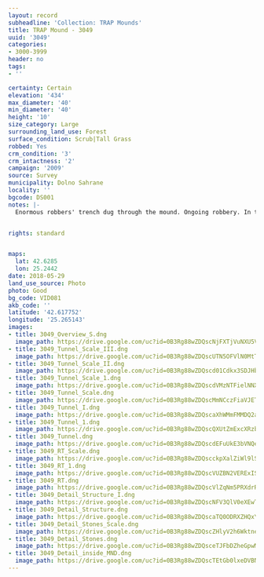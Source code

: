 ```yaml
---
layout: record
subheadline: 'Collection: TRAP Mounds'
title: TRAP Mound - 3049
uuid: '3049'
categories:
- 3000-3999
header: no
tags:
- ''

certainty: Certain
elevation: '434'
max_diameter: '40'
min_diameter: '40'
height: '10'
size_category: Large
surrounding_land_use: Forest
surface_condition: Scrub|Tall Grass
robbed: Yes
crm_condition: '3'
crm_intactness: '2'
campaign: '2009'
source: Survey
municipality: Dolno Sahrane
locality: ''
bgcode: DS001
notes: |-
  Enormous robbers' trench dug through the mound. Ongoing robbery. In the profile are visible layers small stones, chamber was made by large slab stones.


rights: standard


maps:
  lat: 42.6285
  lon: 25.2442
date: 2018-05-29
land_use_source: Photo
photo: Good
bg_code: VID081
akb_code: ''
latitude: '42.617752'
longitude: '25.265143'
images:
- title: 3049_Overview_S.dng
  image_path: https://drive.google.com/uc?id=0B3Rg88wZDQscNjFXTjVuNXU5Vnc
- title: 3049_Tunnel_Scale_III.dng
  image_path: https://drive.google.com/uc?id=0B3Rg88wZDQscUTN5OFVlN0MtTHc
- title: 3049_Tunnel_Scale_II.dng
  image_path: https://drive.google.com/uc?id=0B3Rg88wZDQscd01Cdkx3SDJHbTQ
- title: 3049_Tunnel_Scale_1.dng
  image_path: https://drive.google.com/uc?id=0B3Rg88wZDQscdVMzNTFielNNXzA
- title: 3049_Tunnel_Scale.dng
  image_path: https://drive.google.com/uc?id=0B3Rg88wZDQscMmNCczFiaVJETGs
- title: 3049_Tunnel_I.dng
  image_path: https://drive.google.com/uc?id=0B3Rg88wZDQscaXhWMmFMMDQ2a2M
- title: 3049_Tunnel_1.dng
  image_path: https://drive.google.com/uc?id=0B3Rg88wZDQscQXUtZmExcXRzbU0
- title: 3049_Tunnel.dng
  image_path: https://drive.google.com/uc?id=0B3Rg88wZDQscdEFuUkE3bVNQems
- title: 3049_RT_Scale.dng
  image_path: https://drive.google.com/uc?id=0B3Rg88wZDQscckpXalZiWl9lSVk
- title: 3049_RT_1.dng
  image_path: https://drive.google.com/uc?id=0B3Rg88wZDQscVUZBN2VERExIS1U
- title: 3049_RT.dng
  image_path: https://drive.google.com/uc?id=0B3Rg88wZDQscVlZqNm5PRXdrRHc
- title: 3049_Detail_Structure_I.dng
  image_path: https://drive.google.com/uc?id=0B3Rg88wZDQscNFV3QlV0eXEwTG8
- title: 3049_Detail_Structure.dng
  image_path: https://drive.google.com/uc?id=0B3Rg88wZDQscaTQ0ODRXZHQxYXc
- title: 3049_Detail_Stones_Scale.dng
  image_path: https://drive.google.com/uc?id=0B3Rg88wZDQscZHlyV2h6WktneWs
- title: 3049_Detail_Stones.dng
  image_path: https://drive.google.com/uc?id=0B3Rg88wZDQsceTJFbDZheGpwMkE
- title: 3049_Detail_inside_MND.dng
  image_path: https://drive.google.com/uc?id=0B3Rg88wZDQscTEtGb0lxeDVBNGc
---
```

